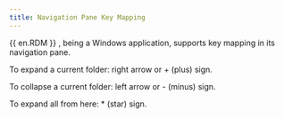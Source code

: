 ```yaml
---
title: Navigation Pane Key Mapping
---
```

{{ en.RDM }} , being a Windows application, supports key mapping in its navigation pane.  

To expand a current folder: right arrow or + (plus) sign.  

To collapse a current folder: left arrow or - (minus) sign.  

To expand all from here: * (star) sign.  

